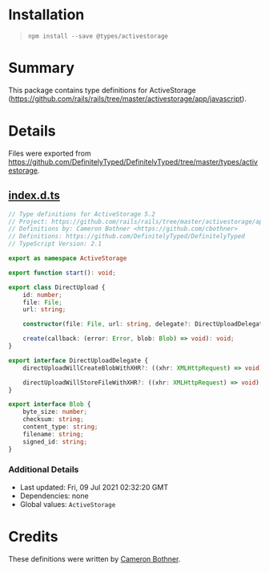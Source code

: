 # Installation
> `npm install --save @types/activestorage`

# Summary
This package contains type definitions for ActiveStorage (https://github.com/rails/rails/tree/master/activestorage/app/javascript).

# Details
Files were exported from https://github.com/DefinitelyTyped/DefinitelyTyped/tree/master/types/activestorage.
## [index.d.ts](https://github.com/DefinitelyTyped/DefinitelyTyped/tree/master/types/activestorage/index.d.ts)
````ts
// Type definitions for ActiveStorage 5.2
// Project: https://github.com/rails/rails/tree/master/activestorage/app/javascript, http://rubyonrails.org
// Definitions by: Cameron Bothner <https://github.com/cbothner>
// Definitions: https://github.com/DefinitelyTyped/DefinitelyTyped
// TypeScript Version: 2.1

export as namespace ActiveStorage

export function start(): void;

export class DirectUpload {
    id: number;
    file: File;
    url: string;

    constructor(file: File, url: string, delegate?: DirectUploadDelegate)

    create(callback: (error: Error, blob: Blob) => void): void;
}

export interface DirectUploadDelegate {
    directUploadWillCreateBlobWithXHR?: ((xhr: XMLHttpRequest) => void) | undefined;

    directUploadWillStoreFileWithXHR?: ((xhr: XMLHttpRequest) => void) | undefined;
}

export interface Blob {
    byte_size: number;
    checksum: string;
    content_type: string;
    filename: string;
    signed_id: string;
}

````

### Additional Details
 * Last updated: Fri, 09 Jul 2021 02:32:20 GMT
 * Dependencies: none
 * Global values: `ActiveStorage`

# Credits
These definitions were written by [Cameron Bothner](https://github.com/cbothner).
